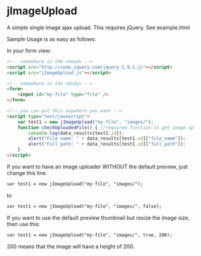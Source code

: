 # jImageUpload
A simple single image ajax upload.
This requires jQuery. See example.html

Sample Usage is as easy as follows:

In your form view:
```html
<!-- somewhere in the <head> -->
<script src="http://code.jquery.com/jquery-1.9.1.js"></script>
<script src="jImageUpload.js"></script>

<!-- somewhere in the <body> -->
<form>
	<input id="my-file" type="file" />
</form>

<!-- you can put this anywhere you want -->
<script type="text/javascript">
  	var test1 = new jImageUpload("my-file", "images/");
	function checkUploadedFile() { //required function to get image upload details
		console.log(data_results[test1.id]);
		alert("File name: " + data_results[test1.id]["file_name"]);
		alert("Full path: " + data_results[test1.id]["full_path"]);
	}
</script>
```

If you want to have an image uploader WITHOUT the default preview, just change this line:
```html
var test1 = new jImageUpload("my-file", "images/");
```
to
```html
var test1 = new jImageUpload("my-file", "images/", false);
```

If you want to use the default preview thumbnail but resize the image size, then use this:
```html
var test1 = new jImageUpload("my-file", "images/", true, 200);
```
200 means that the image will have a height of 200.
